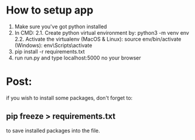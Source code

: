 # How to setup app

1. Make sure you've got python installed
2. In CMD:
    2.1. Create python virtual environment by:
        python3 -m venv env
    2.2. Activate the virtualenv
            (MacOS & Linux):
                source env/bin/activate
            (Windows):
                env\Scripts\activate
3. pip install -r requirements.txt
4. run run.py and type localhost:5000 no your browser 

# Post:
if you wish to install some packages, don't forget to:

## pip freeze > requirements.txt
to save installed packages into the file.
